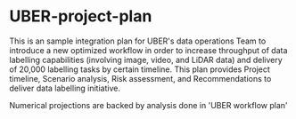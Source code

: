 # UBER-project-plan
This is an sample integration plan for UBER's data operations Team to introduce a new optimized workflow in order to increase throughput of data labelling capabilities (involving image, video, and LiDAR data) and delivery of 20,000 labelling tasks by certain timeline. This plan provides Project timeline, Scenario analysis, Risk assessment, and Recommendations to deliver data labelling initiative.

Numerical projections are backed by analysis done in 'UBER workflow plan'
